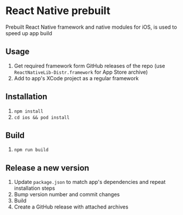 # React Native prebuilt

Prebuilt React Native framework and native modules for iOS, is used to speed up app build

## Usage

1. Get required framework form GitHub releases of the repo (use `ReactNativeLib-Distr.framework` for App Store archive)
2. Add to app's XCode project as a regular framework

## Installation

1. `npm install`
1. `cd ios && pod install`

## Build

1. `npm run build`

## Release a new version

1. Update `package.json` to match app's dependencies and repeat installation steps
1. Bump version number and commit changes
1. Build
1. Create a GitHub release with attached archives
